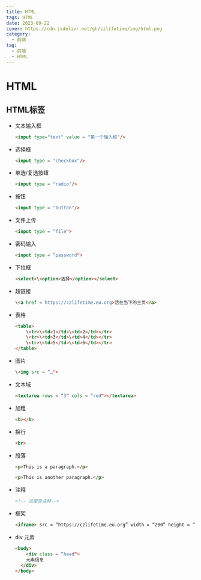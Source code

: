 ```yaml
---
title: HTML
tags: HTML
date: 2023-09-22
cover: https://cdn.jsdelivr.net/gh/czlifetime/img/html.png
category:
  - 前端
tag:
  - 前端
  - HTML
---
```


# HTML

## HTML标签

+ 文本输入框

  ```html
  <input type="text" value = "第一个输入框"/>
  ```

+ 选择框

  ```html
  <input type = "checkbox"/>
  ```

+ 单选/复选按钮

  ```html
  <input type = "radio"/>
  ```

+ 按钮

  ```html
  <input type = "button"/>
  ```

+ 文件上传

  ```html
  <input type = “file">
  ```

  

  

+ 密码输入

  ```html
  <input type = “password">
  ```

  

+ 下拉框

  ```html
  <select>\<option>选择</option></select>
  ```

+ 超链接

  ```html
  \<a href = https://czlifetime.eu.org>活在当下的主页</a>
  ```

+ 表格

  ```html
  <table>
      \<tr>\<td>1</td>\<td>2</td></tr>
      \<tr>\<td>3</td>\<td>4</td></tr>
      \<tr>\<td>5</td>\<td>6</td></tr>
  </table>
  ```

+ 图片

  ```html
  \<img src = “…">
  ```

  

+ 文本域

  ```html
  <textarea rows = “3" cols = “red"></textarea>
  ```

  

+ 加粗

  ```html
  <b></b>
  ```

  

+ 换行

  ```html
  <br>
  ```

  

+ 段落

  ```html
  <p>This is a paragraph.</p>
  
  <p>This is another paragraph.</p>
  ```

  

+ 注释

  ```html
  <!-- 这里是注释-->
  ```

  

+ 框架

  ```html
  <iframe> src = “https://czlifetime.eu.org” width = “200” height = “200”></it=frame>
  ```

  

+ div 元素

  ```html
  <body>
      <div class = “head">
      元素信息
  	</div>
  </body>
  ```